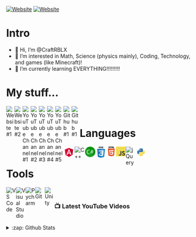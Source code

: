 [![Website](https://img.shields.io/website?label=craftrblx.github.io&style=for-the-badge&url=https%3A%2F%2Fcraftrblx.github.io)](https://craftrblx.github.io)
[![Website](https://img.shields.io/website?label=saisiddhish.github.io&style=for-the-badge&url=https%3A%2F%2Fsaisiddhish.github.io)](https://saisiddhish.github.io)

# Intro
- 👋 Hi, I’m @CraftRBLX
- 👀 I’m interested in Math, Science (physics mainly), Coding, Technology, and games (like Minecraft)!
- 🌱 I’m currently learning EVERYTHING!!!!!!!!!

# My stuff...

[<img align="left" alt="Website #1" width="22px" src="https://craftrblx.github.io/CraftRBLX/internet_symbol_2x.png" />][websitecrold]
[<img align="left" alt="Website #2" width="22px" src="https://craftrblx.github.io/CraftRBLX/internet_symbol_2x.png" />][websitesaiadvancedportfolio]
[<img align="left" alt="YouTube Channel #1" width="22px" src="https://craftrblx.github.io/CraftRBLX/yt_logo.png" />][ytcrebooted]
[<img align="left" alt="YouTube Channel #2" width="22px" src="https://craftrblx.github.io/CraftRBLX/yt_logo.png" />][ytcodevibes]
[<img align="left" alt="YouTube Channel #3" width="22px" src="https://craftrblx.github.io/CraftRBLX/yt_logo.png" />][ytcrold]
[<img align="left" alt="YouTube Channel #4" width="22px" src="https://craftrblx.github.io/CraftRBLX/yt_logo.png" />][yttechmcgamez]
[<img align="left" alt="YouTube Channel #5" width="22px" src="https://craftrblx.github.io/CraftRBLX/yt_logo.png" />][yttechmcgamezvlogs]
[<img align="left" alt="Github #1" width="22px" src="https://craftrblx.github.io/CraftRBLX/github3_logo.png" />][githubcr]
[<img align="left" alt="Github #1" width="22px" src="https://craftrblx.github.io/CraftRBLX/github3_logo.png" />][githubsai]

[websitecrold]: https://craftrblx.github.io
[websitesaiadvancedportfolio]: https://saisiddhish.github.io/advanced-portfolio
[ytcrebooted]: https://youtube.com/c/CraftRBLX
[ytcodevibes]: https://www.youtube.com/channel/UC2OUBrGSPqJBm4A32YVbe9A
[ytcrold]: https://youtube.com/channel/UCEh6ZxENe-OzEu_tl3t3s-w
[yttechmcgamez]: https://youtube.com/channel/UCMUr84eGnS0x4uspwzbd-7w
[yttechmcgamezvlogs]: https://youtube.com/channel/UCKhggC_tm96F031zjJjEOzw
[githubcr]: https://github.com/CraftRBLX
[githubsai]: https://github.com/saisiddhish

<br>

# Languages

[<img align="left" alt="Angular" width="30px" src="https://raw.githubusercontent.com/github/explore/80688e429a7d4ef2fca1e82350fe8e3517d3494d/topics/angular/angular.png" />](https://angular.io/)
[<img align="left" alt="C++" width="28px" src="https://craftrblx.github.io/CraftRBLX/cpp_logo.png" />](https://isocpp.org/)
[<img align="left" alt="C#" width="28px" src="https://raw.githubusercontent.com/github/explore/80688e429a7d4ef2fca1e82350fe8e3517d3494d/topics/csharp/csharp.png" />](https://docs.microsoft.com/en-us/dotnet/csharp/)
[<img align="left" alt="CSS3" width="30px" src="https://raw.githubusercontent.com/github/explore/80688e429a7d4ef2fca1e82350fe8e3517d3494d/topics/css/css.png" />](https://www.w3.org/TR/CSS/#css)
[<img align="left" alt="HTML5" width="26px" src="https://raw.githubusercontent.com/github/explore/80688e429a7d4ef2fca1e82350fe8e3517d3494d/topics/html/html.png" />](https://html.spec.whatwg.org/)
[<img align="left" alt="Javascript (ECMAScript 5)" width="26px" src="https://raw.githubusercontent.com/github/explore/80688e429a7d4ef2fca1e82350fe8e3517d3494d/topics/javascript/javascript.png" />](https://en.wikipedia.org/wiki/JavaScript/)
[<img align="left" alt="jQuery" width="26px" src="https://craftrblx.github.io/CraftRBLX/jquery2_logo.png" />](https://jquery.com/)
[<img align="left" alt="Python" width="30px" src="https://raw.githubusercontent.com/github/explore/80688e429a7d4ef2fca1e82350fe8e3517d3494d/topics/python/python.png" />](https://www.python.org/)

<br>

# Tools

[<img align="left" alt="VS Code" width="26px" src="https://craftrblx.github.io/CraftRBLX/vscode_logo.png" />](https://code.visualstudio.com/)
[<img align="left" alt="Visual Studio" width="26px" src="https://craftrblx.github.io/CraftRBLX/vs2_logo.png" />](https://visualstudio.microsoft.com/)
[<img align="left" alt="Pycharm" width="26px" src="https://craftrblx.github.io/CraftRBLX/pycharm_logo.png" />](https://www.jetbrains.com/pycharm/)
[<img align="left" alt="Git" width="26px" src="https://craftrblx.github.io/CraftRBLX/git2_logo.png" />](https://www.git-scm.com/)
[<img align="left" alt="Unity" width="26px" src="https://craftrblx.github.io/CraftRBLX/unity_logo.png" />](https://www.unity.com/)

<br>

### 📺 Latest YouTube Videos
<!-- YOUTUBE:START -->
<!-- YOUTUBE:END -->
  
<br>

<details>
  <summary>:zap: Github Stats</summary>
  
  <img align="left" alt="CraftRBLX's GitHub Stats" src="https://github-readme-stats.vercel.app/api?username=CraftRBLX&show_icons=true&hide_border=true&hide=stars&count_private=true&theme=dark&bg_color=0d1117" />

</details
